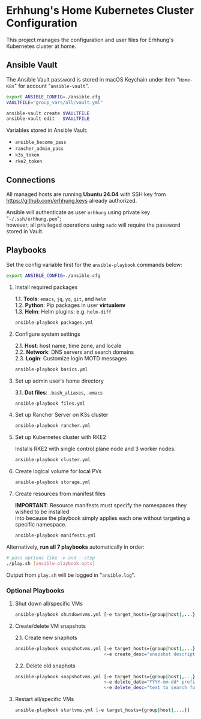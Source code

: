 # Erhhung's Home Kubernetes Cluster Configuration

This project manages the configuration and user files for Erhhung's Kubernetes cluster at home.

## Ansible Vault

The Ansible Vault password is stored in macOS Keychain under item "`Home-K8s`" for account "`ansible-vault`".

```bash
export ANSIBLE_CONFIG=./ansible.cfg
VAULTFILE="group_vars/all/vault.yml"

ansible-vault create $VAULTFILE
ansible-vault edit   $VAULTFILE
```

Variables stored in Ansible Vault:

* `ansible_become_pass`
* `rancher_admin_pass`
* `k3s_token`
* `rke2_token`

## Connections

All managed hosts are running **Ubuntu 24.04** with SSH key from https://github.com/erhhung.keys already authorized.  

Ansible will authenticate as user `erhhung` using private key "`~/.ssh/erhhung.pem`";  
however, all privileged operations using `sudo` will require the password stored in Vault.

## Playbooks

Set the config variable first for the `ansible-playbook` commands below:

```bash
export ANSIBLE_CONFIG=./ansible.cfg
```

1. Install required packages

    1.1. **Tools**: `emacs`, `jq`, `yq`, `git`, and `helm`  
    1.2. **Python**: Pip packages in user **virtualenv**  
    1.3. **Helm**: Helm plugins: e.g. `helm-diff`

    ```bash
    ansible-playbook packages.yml
    ```

2. Configure system settings

    2.1. **Host**: host name, time zone, and locale  
    2.2. **Network**: DNS servers and search domains  
    2.3. **Login**: Customize login MOTD messages

    ```bash
    ansible-playbook basics.yml
    ```

3. Set up admin user's home directory

    3.1. **Dot files**: `.bash_aliases`, `.emacs`

    ```bash
    ansible-playbook files.yml
    ```

4. Set up Rancher Server on K3s cluster

    ```bash
    ansible-playbook rancher.yml
    ```

5. Set up Kubernetes cluster with RKE2

    Installs RKE2 with single control plane node
    and 3 worker nodes.

    ```bash
    ansible-playbook cluster.yml
    ```

6. Create logical volume for local PVs

    ```bash
    ansible-playbook storage.yml
    ```

7. Create resources from manifest files

    **IMPORTANT**: Resource manifests must specify the namespaces they wished to be installed  
    into because the playbook simply applies each one without targeting a specific namespace.

    ```bash
    ansible-playbook manifests.yml
    ```

Alternatively, **run all 7 playbooks** automatically in order:

```bash
# pass options like -v and --step
./play.sh [ansible-playbook-opts]
```

Output from `play.sh` will be logged in "`ansible.log`".

### Optional Playbooks

1. Shut down all/specific VMs

    ```bash
    ansible-playbook shutdownvms.yml [-e target_hosts={group|host|,...}]
    ```

2. Create/delete VM snapshots

    2.1. Create new snaphots

    ```bash
    ansible-playbook snapshotvms.yml [-e target_hosts={group|host|,...}] \
                                     <-e create_desc="snapshot description">
    ```

    2.2. Delete old snaphots

    ```bash
    ansible-playbook snapshotvms.yml [-e target_hosts={group|host|,...}] \
                                     <-e delete_date="YYYY-mm-dd* prefix">
                                     <-e delete_desc="text to search for">
    ```

3. Restart all/specific VMs

    ```bash
    ansible-playbook startvms.yml [-e target_hosts={group|host|,...}]
    ```

